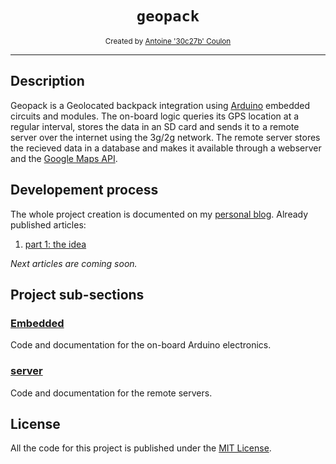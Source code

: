 <h1 align="center"><code>geopack</code></h1>

<div align="center">
	<sub>
	Created by <a href="https://30c27b.com/">Antoine '30c27b' Coulon</a>
	</sub>
</div>
</div>

---

## Description

Geopack is a Geolocated backpack integration using [Arduino](https://arduino.cc/) embedded circuits and modules. The on-board logic queries its GPS location at a regular interval, stores the data in an SD card and sends it to a remote server over the internet using the 3g/2g network. The remote server stores the recieved data in a database and makes it available through a webserver and the [Google Maps API](https://cloud.google.com/maps-platform/).


## Developement process

The whole project creation is documented on my [personal blog](https://blog.30c27b.com/).
Already published articles:

1. [part 1: the idea](https://blog.30c27b.com/t_P147FNZ)

*Next articles are coming soon.*


## Project sub-sections

### [Embedded](/embedded)
Code and documentation for the on-board Arduino electronics.

### [server](/server)
Code and documentation for the remote servers.


## License

All the code for this project is published under the [MIT License](/LICENSE).
